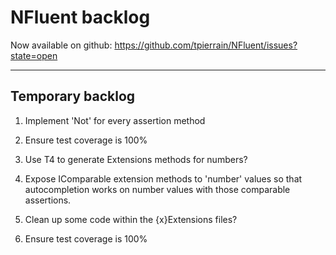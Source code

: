 NFluent backlog
===============

Now available on github: https://github.com/tpierrain/NFluent/issues?state=open

- - -

Temporary backlog
-------

1. Implement 'Not' for every assertion method
1. Ensure test coverage is 100%

1. Use T4 to generate Extensions methods for numbers?
1. Expose IComparable extension methods to 'number' values so that autocompletion works on number values with those comparable assertions.
1. Clean up some code within the {x}Extensions files?
1. Ensure test coverage is 100%
